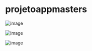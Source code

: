 # projetoappmasters
![image](https://github.com/MonteiroGabriel15/projetoappmasters/assets/103008270/f1e981d6-8f57-4c04-a3ea-a461c9aa4b69)

![image](https://github.com/MonteiroGabriel15/projetoappmasters/assets/103008270/7886bb0b-1b08-4ff8-8114-fc0496958c9b)

![image](https://github.com/MonteiroGabriel15/projetoappmasters/assets/103008270/a276eeb5-7f99-4425-be72-b288a434883c)

